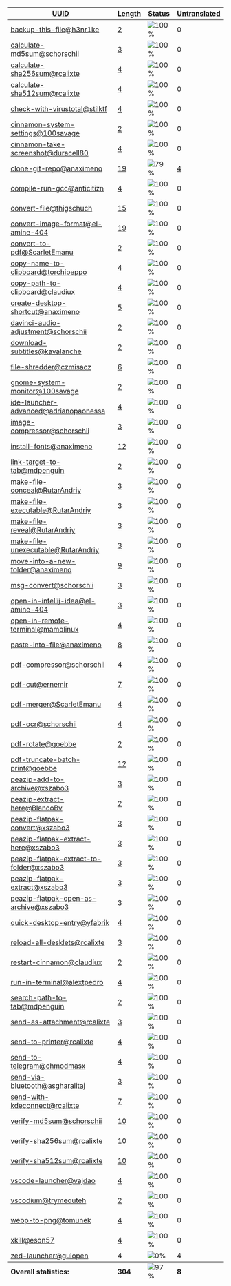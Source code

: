<table>
  <thead>
    <tr>
      <th>
        <a href="#" id="uuid">UUID</a>
      </th>
      <th>
        <a href="#" id="length">Length</a>
      </th>
      <th>
        <a href="#" id="status">Status</a>
      </th>
      <th>
        <a href="#" id="untranslated">Untranslated</a>
      </th>
    </tr>
  </thead>
  <tbody>
    <tr>
      <td class="uuid" data-value="backup-this-file@h3nr1ke">
        <a href="backup-this-file@h3nr1ke.md">backup-this-file@h3nr1ke</a>
      </td>
      <td class="length" data-value="2">
        <a href="https://github.com/linuxmint/cinnamon-spices-actions/blob/master/backup-this-file%40h3nr1ke/files/backup-this-file%40h3nr1ke/po/hu.po">2</a>
      </td>
      <td class="status" data-value="100">
        <img src="https://progress-bar.dev/100" alt="100%" />
      </td>
      <td class="untranslated" data-value="0">
        0
      </td>
    </tr>
    <tr>
      <td class="uuid" data-value="calculate-md5sum@schorschii">
        <a href="calculate-md5sum@schorschii.md">calculate-md5sum@schorschii</a>
      </td>
      <td class="length" data-value="3">
        <a href="https://github.com/linuxmint/cinnamon-spices-actions/blob/master/calculate-md5sum%40schorschii/files/calculate-md5sum%40schorschii/po/hu.po">3</a>
      </td>
      <td class="status" data-value="100">
        <img src="https://progress-bar.dev/100" alt="100%" />
      </td>
      <td class="untranslated" data-value="0">
        0
      </td>
    </tr>
    <tr>
      <td class="uuid" data-value="calculate-sha256sum@rcalixte">
        <a href="calculate-sha256sum@rcalixte.md">calculate-sha256sum@rcalixte</a>
      </td>
      <td class="length" data-value="4">
        <a href="https://github.com/linuxmint/cinnamon-spices-actions/blob/master/calculate-sha256sum%40rcalixte/files/calculate-sha256sum%40rcalixte/po/hu.po">4</a>
      </td>
      <td class="status" data-value="100">
        <img src="https://progress-bar.dev/100" alt="100%" />
      </td>
      <td class="untranslated" data-value="0">
        0
      </td>
    </tr>
    <tr>
      <td class="uuid" data-value="calculate-sha512sum@rcalixte">
        <a href="calculate-sha512sum@rcalixte.md">calculate-sha512sum@rcalixte</a>
      </td>
      <td class="length" data-value="4">
        <a href="https://github.com/linuxmint/cinnamon-spices-actions/blob/master/calculate-sha512sum%40rcalixte/files/calculate-sha512sum%40rcalixte/po/hu.po">4</a>
      </td>
      <td class="status" data-value="100">
        <img src="https://progress-bar.dev/100" alt="100%" />
      </td>
      <td class="untranslated" data-value="0">
        0
      </td>
    </tr>
    <tr>
      <td class="uuid" data-value="check-with-virustotal@stilktf">
        <a href="check-with-virustotal@stilktf.md">check-with-virustotal@stilktf</a>
      </td>
      <td class="length" data-value="4">
        <a href="https://github.com/linuxmint/cinnamon-spices-actions/blob/master/check-with-virustotal%40stilktf/files/check-with-virustotal%40stilktf/po/hu.po">4</a>
      </td>
      <td class="status" data-value="100">
        <img src="https://progress-bar.dev/100" alt="100%" />
      </td>
      <td class="untranslated" data-value="0">
        0
      </td>
    </tr>
    <tr>
      <td class="uuid" data-value="cinnamon-system-settings@100savage">
        <a href="cinnamon-system-settings@100savage.md">cinnamon-system-settings@100savage</a>
      </td>
      <td class="length" data-value="2">
        <a href="https://github.com/linuxmint/cinnamon-spices-actions/blob/master/cinnamon-system-settings%40100savage/files/cinnamon-system-settings%40100savage/po/hu.po">2</a>
      </td>
      <td class="status" data-value="100">
        <img src="https://progress-bar.dev/100" alt="100%" />
      </td>
      <td class="untranslated" data-value="0">
        0
      </td>
    </tr>
    <tr>
      <td class="uuid" data-value="cinnamon-take-screenshot@duracell80">
        <a href="cinnamon-take-screenshot@duracell80.md">cinnamon-take-screenshot@duracell80</a>
      </td>
      <td class="length" data-value="4">
        <a href="https://github.com/linuxmint/cinnamon-spices-actions/blob/master/cinnamon-take-screenshot%40duracell80/files/cinnamon-take-screenshot%40duracell80/po/hu.po">4</a>
      </td>
      <td class="status" data-value="100">
        <img src="https://progress-bar.dev/100" alt="100%" />
      </td>
      <td class="untranslated" data-value="0">
        0
      </td>
    </tr>
    <tr>
      <td class="uuid" data-value="clone-git-repo@anaximeno">
        <a href="clone-git-repo@anaximeno.md">clone-git-repo@anaximeno</a>
      </td>
      <td class="length" data-value="19">
        <a href="https://github.com/linuxmint/cinnamon-spices-actions/blob/master/clone-git-repo%40anaximeno/files/clone-git-repo%40anaximeno/po/hu.po">19</a>
      </td>
      <td class="status" data-value="79">
        <img src="https://progress-bar.dev/79" alt="79%" />
      </td>
      <td class="untranslated" data-value="4">
        <a href="../po/clone-git-repo@anaximeno/_hu.po">4</a>
      </td>
    </tr>
    <tr>
      <td class="uuid" data-value="compile-run-gcc@anticitizn">
        <a href="compile-run-gcc@anticitizn.md">compile-run-gcc@anticitizn</a>
      </td>
      <td class="length" data-value="4">
        <a href="https://github.com/linuxmint/cinnamon-spices-actions/blob/master/compile-run-gcc%40anticitizn/files/compile-run-gcc%40anticitizn/po/hu.po">4</a>
      </td>
      <td class="status" data-value="100">
        <img src="https://progress-bar.dev/100" alt="100%" />
      </td>
      <td class="untranslated" data-value="0">
        0
      </td>
    </tr>
    <tr>
      <td class="uuid" data-value="convert-file@thigschuch">
        <a href="convert-file@thigschuch.md">convert-file@thigschuch</a>
      </td>
      <td class="length" data-value="15">
        <a href="https://github.com/linuxmint/cinnamon-spices-actions/blob/master/convert-file%40thigschuch/files/convert-file%40thigschuch/po/hu.po">15</a>
      </td>
      <td class="status" data-value="100">
        <img src="https://progress-bar.dev/100" alt="100%" />
      </td>
      <td class="untranslated" data-value="0">
        0
      </td>
    </tr>
    <tr>
      <td class="uuid" data-value="convert-image-format@el-amine-404">
        <a href="convert-image-format@el-amine-404.md">convert-image-format@el-amine-404</a>
      </td>
      <td class="length" data-value="19">
        <a href="https://github.com/linuxmint/cinnamon-spices-actions/blob/master/convert-image-format%40el-amine-404/files/convert-image-format%40el-amine-404/po/hu.po">19</a>
      </td>
      <td class="status" data-value="100">
        <img src="https://progress-bar.dev/100" alt="100%" />
      </td>
      <td class="untranslated" data-value="0">
        0
      </td>
    </tr>
    <tr>
      <td class="uuid" data-value="convert-to-pdf@ScarletEmanu">
        <a href="convert-to-pdf@ScarletEmanu.md">convert-to-pdf@ScarletEmanu</a>
      </td>
      <td class="length" data-value="2">
        <a href="https://github.com/linuxmint/cinnamon-spices-actions/blob/master/convert-to-pdf%40ScarletEmanu/files/convert-to-pdf%40ScarletEmanu/po/hu.po">2</a>
      </td>
      <td class="status" data-value="100">
        <img src="https://progress-bar.dev/100" alt="100%" />
      </td>
      <td class="untranslated" data-value="0">
        0
      </td>
    </tr>
    <tr>
      <td class="uuid" data-value="copy-name-to-clipboard@torchipeppo">
        <a href="copy-name-to-clipboard@torchipeppo.md">copy-name-to-clipboard@torchipeppo</a>
      </td>
      <td class="length" data-value="4">
        <a href="https://github.com/linuxmint/cinnamon-spices-actions/blob/master/copy-name-to-clipboard%40torchipeppo/files/copy-name-to-clipboard%40torchipeppo/po/hu.po">4</a>
      </td>
      <td class="status" data-value="100">
        <img src="https://progress-bar.dev/100" alt="100%" />
      </td>
      <td class="untranslated" data-value="0">
        0
      </td>
    </tr>
    <tr>
      <td class="uuid" data-value="copy-path-to-clipboard@claudiux">
        <a href="copy-path-to-clipboard@claudiux.md">copy-path-to-clipboard@claudiux</a>
      </td>
      <td class="length" data-value="4">
        <a href="https://github.com/linuxmint/cinnamon-spices-actions/blob/master/copy-path-to-clipboard%40claudiux/files/copy-path-to-clipboard%40claudiux/po/hu.po">4</a>
      </td>
      <td class="status" data-value="100">
        <img src="https://progress-bar.dev/100" alt="100%" />
      </td>
      <td class="untranslated" data-value="0">
        0
      </td>
    </tr>
    <tr>
      <td class="uuid" data-value="create-desktop-shortcut@anaximeno">
        <a href="create-desktop-shortcut@anaximeno.md">create-desktop-shortcut@anaximeno</a>
      </td>
      <td class="length" data-value="5">
        <a href="https://github.com/linuxmint/cinnamon-spices-actions/blob/master/create-desktop-shortcut%40anaximeno/files/create-desktop-shortcut%40anaximeno/po/hu.po">5</a>
      </td>
      <td class="status" data-value="100">
        <img src="https://progress-bar.dev/100" alt="100%" />
      </td>
      <td class="untranslated" data-value="0">
        0
      </td>
    </tr>
    <tr>
      <td class="uuid" data-value="davinci-audio-adjustment@schorschii">
        <a href="davinci-audio-adjustment@schorschii.md">davinci-audio-adjustment@schorschii</a>
      </td>
      <td class="length" data-value="2">
        <a href="https://github.com/linuxmint/cinnamon-spices-actions/blob/master/davinci-audio-adjustment%40schorschii/files/davinci-audio-adjustment%40schorschii/po/hu.po">2</a>
      </td>
      <td class="status" data-value="100">
        <img src="https://progress-bar.dev/100" alt="100%" />
      </td>
      <td class="untranslated" data-value="0">
        0
      </td>
    </tr>
    <tr>
      <td class="uuid" data-value="download-subtitles@kavalanche">
        <a href="download-subtitles@kavalanche.md">download-subtitles@kavalanche</a>
      </td>
      <td class="length" data-value="2">
        <a href="https://github.com/linuxmint/cinnamon-spices-actions/blob/master/download-subtitles%40kavalanche/files/download-subtitles%40kavalanche/po/hu.po">2</a>
      </td>
      <td class="status" data-value="100">
        <img src="https://progress-bar.dev/100" alt="100%" />
      </td>
      <td class="untranslated" data-value="0">
        0
      </td>
    </tr>
    <tr>
      <td class="uuid" data-value="file-shredder@czmisacz">
        <a href="file-shredder@czmisacz.md">file-shredder@czmisacz</a>
      </td>
      <td class="length" data-value="6">
        <a href="https://github.com/linuxmint/cinnamon-spices-actions/blob/master/file-shredder%40czmisacz/files/file-shredder%40czmisacz/po/hu.po">6</a>
      </td>
      <td class="status" data-value="100">
        <img src="https://progress-bar.dev/100" alt="100%" />
      </td>
      <td class="untranslated" data-value="0">
        0
      </td>
    </tr>
    <tr>
      <td class="uuid" data-value="gnome-system-monitor@100savage">
        <a href="gnome-system-monitor@100savage.md">gnome-system-monitor@100savage</a>
      </td>
      <td class="length" data-value="2">
        <a href="https://github.com/linuxmint/cinnamon-spices-actions/blob/master/gnome-system-monitor%40100savage/files/gnome-system-monitor%40100savage/po/hu.po">2</a>
      </td>
      <td class="status" data-value="100">
        <img src="https://progress-bar.dev/100" alt="100%" />
      </td>
      <td class="untranslated" data-value="0">
        0
      </td>
    </tr>
    <tr>
      <td class="uuid" data-value="ide-launcher-advanced@adrianopaonessa">
        <a href="ide-launcher-advanced@adrianopaonessa.md">ide-launcher-advanced@adrianopaonessa</a>
      </td>
      <td class="length" data-value="4">
        <a href="https://github.com/linuxmint/cinnamon-spices-actions/blob/master/ide-launcher-advanced%40adrianopaonessa/files/ide-launcher-advanced%40adrianopaonessa/po/hu.po">4</a>
      </td>
      <td class="status" data-value="100">
        <img src="https://progress-bar.dev/100" alt="100%" />
      </td>
      <td class="untranslated" data-value="0">
        0
      </td>
    </tr>
    <tr>
      <td class="uuid" data-value="image-compressor@schorschii">
        <a href="image-compressor@schorschii.md">image-compressor@schorschii</a>
      </td>
      <td class="length" data-value="3">
        <a href="https://github.com/linuxmint/cinnamon-spices-actions/blob/master/image-compressor%40schorschii/files/image-compressor%40schorschii/po/hu.po">3</a>
      </td>
      <td class="status" data-value="100">
        <img src="https://progress-bar.dev/100" alt="100%" />
      </td>
      <td class="untranslated" data-value="0">
        0
      </td>
    </tr>
    <tr>
      <td class="uuid" data-value="install-fonts@anaximeno">
        <a href="install-fonts@anaximeno.md">install-fonts@anaximeno</a>
      </td>
      <td class="length" data-value="12">
        <a href="https://github.com/linuxmint/cinnamon-spices-actions/blob/master/install-fonts%40anaximeno/files/install-fonts%40anaximeno/po/hu.po">12</a>
      </td>
      <td class="status" data-value="100">
        <img src="https://progress-bar.dev/100" alt="100%" />
      </td>
      <td class="untranslated" data-value="0">
        0
      </td>
    </tr>
    <tr>
      <td class="uuid" data-value="link-target-to-tab@mdpenguin">
        <a href="link-target-to-tab@mdpenguin.md">link-target-to-tab@mdpenguin</a>
      </td>
      <td class="length" data-value="2">
        <a href="https://github.com/linuxmint/cinnamon-spices-actions/blob/master/link-target-to-tab%40mdpenguin/files/link-target-to-tab%40mdpenguin/po/hu.po">2</a>
      </td>
      <td class="status" data-value="100">
        <img src="https://progress-bar.dev/100" alt="100%" />
      </td>
      <td class="untranslated" data-value="0">
        0
      </td>
    </tr>
    <tr>
      <td class="uuid" data-value="make-file-conceal@RutarAndriy">
        <a href="make-file-conceal@RutarAndriy.md">make-file-conceal@RutarAndriy</a>
      </td>
      <td class="length" data-value="3">
        <a href="https://github.com/linuxmint/cinnamon-spices-actions/blob/master/make-file-conceal%40RutarAndriy/files/make-file-conceal%40RutarAndriy/po/hu.po">3</a>
      </td>
      <td class="status" data-value="100">
        <img src="https://progress-bar.dev/100" alt="100%" />
      </td>
      <td class="untranslated" data-value="0">
        0
      </td>
    </tr>
    <tr>
      <td class="uuid" data-value="make-file-executable@RutarAndriy">
        <a href="make-file-executable@RutarAndriy.md">make-file-executable@RutarAndriy</a>
      </td>
      <td class="length" data-value="3">
        <a href="https://github.com/linuxmint/cinnamon-spices-actions/blob/master/make-file-executable%40RutarAndriy/files/make-file-executable%40RutarAndriy/po/hu.po">3</a>
      </td>
      <td class="status" data-value="100">
        <img src="https://progress-bar.dev/100" alt="100%" />
      </td>
      <td class="untranslated" data-value="0">
        0
      </td>
    </tr>
    <tr>
      <td class="uuid" data-value="make-file-reveal@RutarAndriy">
        <a href="make-file-reveal@RutarAndriy.md">make-file-reveal@RutarAndriy</a>
      </td>
      <td class="length" data-value="3">
        <a href="https://github.com/linuxmint/cinnamon-spices-actions/blob/master/make-file-reveal%40RutarAndriy/files/make-file-reveal%40RutarAndriy/po/hu.po">3</a>
      </td>
      <td class="status" data-value="100">
        <img src="https://progress-bar.dev/100" alt="100%" />
      </td>
      <td class="untranslated" data-value="0">
        0
      </td>
    </tr>
    <tr>
      <td class="uuid" data-value="make-file-unexecutable@RutarAndriy">
        <a href="make-file-unexecutable@RutarAndriy.md">make-file-unexecutable@RutarAndriy</a>
      </td>
      <td class="length" data-value="3">
        <a href="https://github.com/linuxmint/cinnamon-spices-actions/blob/master/make-file-unexecutable%40RutarAndriy/files/make-file-unexecutable%40RutarAndriy/po/hu.po">3</a>
      </td>
      <td class="status" data-value="100">
        <img src="https://progress-bar.dev/100" alt="100%" />
      </td>
      <td class="untranslated" data-value="0">
        0
      </td>
    </tr>
    <tr>
      <td class="uuid" data-value="move-into-a-new-folder@anaximeno">
        <a href="move-into-a-new-folder@anaximeno.md">move-into-a-new-folder@anaximeno</a>
      </td>
      <td class="length" data-value="9">
        <a href="https://github.com/linuxmint/cinnamon-spices-actions/blob/master/move-into-a-new-folder%40anaximeno/files/move-into-a-new-folder%40anaximeno/po/hu.po">9</a>
      </td>
      <td class="status" data-value="100">
        <img src="https://progress-bar.dev/100" alt="100%" />
      </td>
      <td class="untranslated" data-value="0">
        0
      </td>
    </tr>
    <tr>
      <td class="uuid" data-value="msg-convert@schorschii">
        <a href="msg-convert@schorschii.md">msg-convert@schorschii</a>
      </td>
      <td class="length" data-value="3">
        <a href="https://github.com/linuxmint/cinnamon-spices-actions/blob/master/msg-convert%40schorschii/files/msg-convert%40schorschii/po/hu.po">3</a>
      </td>
      <td class="status" data-value="100">
        <img src="https://progress-bar.dev/100" alt="100%" />
      </td>
      <td class="untranslated" data-value="0">
        0
      </td>
    </tr>
    <tr>
      <td class="uuid" data-value="open-in-intellij-idea@el-amine-404">
        <a href="open-in-intellij-idea@el-amine-404.md">open-in-intellij-idea@el-amine-404</a>
      </td>
      <td class="length" data-value="3">
        <a href="https://github.com/linuxmint/cinnamon-spices-actions/blob/master/open-in-intellij-idea%40el-amine-404/files/open-in-intellij-idea%40el-amine-404/po/hu.po">3</a>
      </td>
      <td class="status" data-value="100">
        <img src="https://progress-bar.dev/100" alt="100%" />
      </td>
      <td class="untranslated" data-value="0">
        0
      </td>
    </tr>
    <tr>
      <td class="uuid" data-value="open-in-remote-terminal@mamolinux">
        <a href="open-in-remote-terminal@mamolinux.md">open-in-remote-terminal@mamolinux</a>
      </td>
      <td class="length" data-value="4">
        <a href="https://github.com/linuxmint/cinnamon-spices-actions/blob/master/open-in-remote-terminal%40mamolinux/files/open-in-remote-terminal%40mamolinux/po/hu.po">4</a>
      </td>
      <td class="status" data-value="100">
        <img src="https://progress-bar.dev/100" alt="100%" />
      </td>
      <td class="untranslated" data-value="0">
        0
      </td>
    </tr>
    <tr>
      <td class="uuid" data-value="paste-into-file@anaximeno">
        <a href="paste-into-file@anaximeno.md">paste-into-file@anaximeno</a>
      </td>
      <td class="length" data-value="8">
        <a href="https://github.com/linuxmint/cinnamon-spices-actions/blob/master/paste-into-file%40anaximeno/files/paste-into-file%40anaximeno/po/hu.po">8</a>
      </td>
      <td class="status" data-value="100">
        <img src="https://progress-bar.dev/100" alt="100%" />
      </td>
      <td class="untranslated" data-value="0">
        0
      </td>
    </tr>
    <tr>
      <td class="uuid" data-value="pdf-compressor@schorschii">
        <a href="pdf-compressor@schorschii.md">pdf-compressor@schorschii</a>
      </td>
      <td class="length" data-value="4">
        <a href="https://github.com/linuxmint/cinnamon-spices-actions/blob/master/pdf-compressor%40schorschii/files/pdf-compressor%40schorschii/po/hu.po">4</a>
      </td>
      <td class="status" data-value="100">
        <img src="https://progress-bar.dev/100" alt="100%" />
      </td>
      <td class="untranslated" data-value="0">
        0
      </td>
    </tr>
    <tr>
      <td class="uuid" data-value="pdf-cut@ernemir">
        <a href="pdf-cut@ernemir.md">pdf-cut@ernemir</a>
      </td>
      <td class="length" data-value="7">
        <a href="https://github.com/linuxmint/cinnamon-spices-actions/blob/master/pdf-cut%40ernemir/files/pdf-cut%40ernemir/po/hu.po">7</a>
      </td>
      <td class="status" data-value="100">
        <img src="https://progress-bar.dev/100" alt="100%" />
      </td>
      <td class="untranslated" data-value="0">
        0
      </td>
    </tr>
    <tr>
      <td class="uuid" data-value="pdf-merger@ScarletEmanu">
        <a href="pdf-merger@ScarletEmanu.md">pdf-merger@ScarletEmanu</a>
      </td>
      <td class="length" data-value="4">
        <a href="https://github.com/linuxmint/cinnamon-spices-actions/blob/master/pdf-merger%40ScarletEmanu/files/pdf-merger%40ScarletEmanu/po/hu.po">4</a>
      </td>
      <td class="status" data-value="100">
        <img src="https://progress-bar.dev/100" alt="100%" />
      </td>
      <td class="untranslated" data-value="0">
        0
      </td>
    </tr>
    <tr>
      <td class="uuid" data-value="pdf-ocr@schorschii">
        <a href="pdf-ocr@schorschii.md">pdf-ocr@schorschii</a>
      </td>
      <td class="length" data-value="4">
        <a href="https://github.com/linuxmint/cinnamon-spices-actions/blob/master/pdf-ocr%40schorschii/files/pdf-ocr%40schorschii/po/hu.po">4</a>
      </td>
      <td class="status" data-value="100">
        <img src="https://progress-bar.dev/100" alt="100%" />
      </td>
      <td class="untranslated" data-value="0">
        0
      </td>
    </tr>
    <tr>
      <td class="uuid" data-value="pdf-rotate@goebbe">
        <a href="pdf-rotate@goebbe.md">pdf-rotate@goebbe</a>
      </td>
      <td class="length" data-value="2">
        <a href="https://github.com/linuxmint/cinnamon-spices-actions/blob/master/pdf-rotate%40goebbe/files/pdf-rotate%40goebbe/po/hu.po">2</a>
      </td>
      <td class="status" data-value="100">
        <img src="https://progress-bar.dev/100" alt="100%" />
      </td>
      <td class="untranslated" data-value="0">
        0
      </td>
    </tr>
    <tr>
      <td class="uuid" data-value="pdf-truncate-batch-print@goebbe">
        <a href="pdf-truncate-batch-print@goebbe.md">pdf-truncate-batch-print@goebbe</a>
      </td>
      <td class="length" data-value="12">
        <a href="https://github.com/linuxmint/cinnamon-spices-actions/blob/master/pdf-truncate-batch-print%40goebbe/files/pdf-truncate-batch-print%40goebbe/po/hu.po">12</a>
      </td>
      <td class="status" data-value="100">
        <img src="https://progress-bar.dev/100" alt="100%" />
      </td>
      <td class="untranslated" data-value="0">
        0
      </td>
    </tr>
    <tr>
      <td class="uuid" data-value="peazip-add-to-archive@xszabo3">
        <a href="peazip-add-to-archive@xszabo3.md">peazip-add-to-archive@xszabo3</a>
      </td>
      <td class="length" data-value="3">
        <a href="https://github.com/linuxmint/cinnamon-spices-actions/blob/master/peazip-add-to-archive%40xszabo3/files/peazip-add-to-archive%40xszabo3/po/hu.po">3</a>
      </td>
      <td class="status" data-value="100">
        <img src="https://progress-bar.dev/100" alt="100%" />
      </td>
      <td class="untranslated" data-value="0">
        0
      </td>
    </tr>
    <tr>
      <td class="uuid" data-value="peazip-extract-here@BlancoBv">
        <a href="peazip-extract-here@BlancoBv.md">peazip-extract-here@BlancoBv</a>
      </td>
      <td class="length" data-value="2">
        <a href="https://github.com/linuxmint/cinnamon-spices-actions/blob/master/peazip-extract-here%40BlancoBv/files/peazip-extract-here%40BlancoBv/po/hu.po">2</a>
      </td>
      <td class="status" data-value="100">
        <img src="https://progress-bar.dev/100" alt="100%" />
      </td>
      <td class="untranslated" data-value="0">
        0
      </td>
    </tr>
    <tr>
      <td class="uuid" data-value="peazip-flatpak-convert@xszabo3">
        <a href="peazip-flatpak-convert@xszabo3.md">peazip-flatpak-convert@xszabo3</a>
      </td>
      <td class="length" data-value="3">
        <a href="https://github.com/linuxmint/cinnamon-spices-actions/blob/master/peazip-flatpak-convert%40xszabo3/files/peazip-flatpak-convert%40xszabo3/po/hu.po">3</a>
      </td>
      <td class="status" data-value="100">
        <img src="https://progress-bar.dev/100" alt="100%" />
      </td>
      <td class="untranslated" data-value="0">
        0
      </td>
    </tr>
    <tr>
      <td class="uuid" data-value="peazip-flatpak-extract-here@xszabo3">
        <a href="peazip-flatpak-extract-here@xszabo3.md">peazip-flatpak-extract-here@xszabo3</a>
      </td>
      <td class="length" data-value="3">
        <a href="https://github.com/linuxmint/cinnamon-spices-actions/blob/master/peazip-flatpak-extract-here%40xszabo3/files/peazip-flatpak-extract-here%40xszabo3/po/hu.po">3</a>
      </td>
      <td class="status" data-value="100">
        <img src="https://progress-bar.dev/100" alt="100%" />
      </td>
      <td class="untranslated" data-value="0">
        0
      </td>
    </tr>
    <tr>
      <td class="uuid" data-value="peazip-flatpak-extract-to-folder@xszabo3">
        <a href="peazip-flatpak-extract-to-folder@xszabo3.md">peazip-flatpak-extract-to-folder@xszabo3</a>
      </td>
      <td class="length" data-value="3">
        <a href="https://github.com/linuxmint/cinnamon-spices-actions/blob/master/peazip-flatpak-extract-to-folder%40xszabo3/files/peazip-flatpak-extract-to-folder%40xszabo3/po/hu.po">3</a>
      </td>
      <td class="status" data-value="100">
        <img src="https://progress-bar.dev/100" alt="100%" />
      </td>
      <td class="untranslated" data-value="0">
        0
      </td>
    </tr>
    <tr>
      <td class="uuid" data-value="peazip-flatpak-extract@xszabo3">
        <a href="peazip-flatpak-extract@xszabo3.md">peazip-flatpak-extract@xszabo3</a>
      </td>
      <td class="length" data-value="3">
        <a href="https://github.com/linuxmint/cinnamon-spices-actions/blob/master/peazip-flatpak-extract%40xszabo3/files/peazip-flatpak-extract%40xszabo3/po/hu.po">3</a>
      </td>
      <td class="status" data-value="100">
        <img src="https://progress-bar.dev/100" alt="100%" />
      </td>
      <td class="untranslated" data-value="0">
        0
      </td>
    </tr>
    <tr>
      <td class="uuid" data-value="peazip-flatpak-open-as-archive@xszabo3">
        <a href="peazip-flatpak-open-as-archive@xszabo3.md">peazip-flatpak-open-as-archive@xszabo3</a>
      </td>
      <td class="length" data-value="3">
        <a href="https://github.com/linuxmint/cinnamon-spices-actions/blob/master/peazip-flatpak-open-as-archive%40xszabo3/files/peazip-flatpak-open-as-archive%40xszabo3/po/hu.po">3</a>
      </td>
      <td class="status" data-value="100">
        <img src="https://progress-bar.dev/100" alt="100%" />
      </td>
      <td class="untranslated" data-value="0">
        0
      </td>
    </tr>
    <tr>
      <td class="uuid" data-value="quick-desktop-entry@yfabrik">
        <a href="quick-desktop-entry@yfabrik.md">quick-desktop-entry@yfabrik</a>
      </td>
      <td class="length" data-value="4">
        <a href="https://github.com/linuxmint/cinnamon-spices-actions/blob/master/quick-desktop-entry%40yfabrik/files/quick-desktop-entry%40yfabrik/po/hu.po">4</a>
      </td>
      <td class="status" data-value="100">
        <img src="https://progress-bar.dev/100" alt="100%" />
      </td>
      <td class="untranslated" data-value="0">
        0
      </td>
    </tr>
    <tr>
      <td class="uuid" data-value="reload-all-desklets@rcalixte">
        <a href="reload-all-desklets@rcalixte.md">reload-all-desklets@rcalixte</a>
      </td>
      <td class="length" data-value="3">
        <a href="https://github.com/linuxmint/cinnamon-spices-actions/blob/master/reload-all-desklets%40rcalixte/files/reload-all-desklets%40rcalixte/po/hu.po">3</a>
      </td>
      <td class="status" data-value="100">
        <img src="https://progress-bar.dev/100" alt="100%" />
      </td>
      <td class="untranslated" data-value="0">
        0
      </td>
    </tr>
    <tr>
      <td class="uuid" data-value="restart-cinnamon@claudiux">
        <a href="restart-cinnamon@claudiux.md">restart-cinnamon@claudiux</a>
      </td>
      <td class="length" data-value="2">
        <a href="https://github.com/linuxmint/cinnamon-spices-actions/blob/master/restart-cinnamon%40claudiux/files/restart-cinnamon%40claudiux/po/hu.po">2</a>
      </td>
      <td class="status" data-value="100">
        <img src="https://progress-bar.dev/100" alt="100%" />
      </td>
      <td class="untranslated" data-value="0">
        0
      </td>
    </tr>
    <tr>
      <td class="uuid" data-value="run-in-terminal@alextpedro">
        <a href="run-in-terminal@alextpedro.md">run-in-terminal@alextpedro</a>
      </td>
      <td class="length" data-value="4">
        <a href="https://github.com/linuxmint/cinnamon-spices-actions/blob/master/run-in-terminal%40alextpedro/files/run-in-terminal%40alextpedro/po/hu.po">4</a>
      </td>
      <td class="status" data-value="100">
        <img src="https://progress-bar.dev/100" alt="100%" />
      </td>
      <td class="untranslated" data-value="0">
        0
      </td>
    </tr>
    <tr>
      <td class="uuid" data-value="search-path-to-tab@mdpenguin">
        <a href="search-path-to-tab@mdpenguin.md">search-path-to-tab@mdpenguin</a>
      </td>
      <td class="length" data-value="2">
        <a href="https://github.com/linuxmint/cinnamon-spices-actions/blob/master/search-path-to-tab%40mdpenguin/files/search-path-to-tab%40mdpenguin/po/hu.po">2</a>
      </td>
      <td class="status" data-value="100">
        <img src="https://progress-bar.dev/100" alt="100%" />
      </td>
      <td class="untranslated" data-value="0">
        0
      </td>
    </tr>
    <tr>
      <td class="uuid" data-value="send-as-attachment@rcalixte">
        <a href="send-as-attachment@rcalixte.md">send-as-attachment@rcalixte</a>
      </td>
      <td class="length" data-value="3">
        <a href="https://github.com/linuxmint/cinnamon-spices-actions/blob/master/send-as-attachment%40rcalixte/files/send-as-attachment%40rcalixte/po/hu.po">3</a>
      </td>
      <td class="status" data-value="100">
        <img src="https://progress-bar.dev/100" alt="100%" />
      </td>
      <td class="untranslated" data-value="0">
        0
      </td>
    </tr>
    <tr>
      <td class="uuid" data-value="send-to-printer@rcalixte">
        <a href="send-to-printer@rcalixte.md">send-to-printer@rcalixte</a>
      </td>
      <td class="length" data-value="4">
        <a href="https://github.com/linuxmint/cinnamon-spices-actions/blob/master/send-to-printer%40rcalixte/files/send-to-printer%40rcalixte/po/hu.po">4</a>
      </td>
      <td class="status" data-value="100">
        <img src="https://progress-bar.dev/100" alt="100%" />
      </td>
      <td class="untranslated" data-value="0">
        0
      </td>
    </tr>
    <tr>
      <td class="uuid" data-value="send-to-telegram@chmodmasx">
        <a href="send-to-telegram@chmodmasx.md">send-to-telegram@chmodmasx</a>
      </td>
      <td class="length" data-value="4">
        <a href="https://github.com/linuxmint/cinnamon-spices-actions/blob/master/send-to-telegram%40chmodmasx/files/send-to-telegram%40chmodmasx/po/hu.po">4</a>
      </td>
      <td class="status" data-value="100">
        <img src="https://progress-bar.dev/100" alt="100%" />
      </td>
      <td class="untranslated" data-value="0">
        0
      </td>
    </tr>
    <tr>
      <td class="uuid" data-value="send-via-bluetooth@asgharalitaj">
        <a href="send-via-bluetooth@asgharalitaj.md">send-via-bluetooth@asgharalitaj</a>
      </td>
      <td class="length" data-value="3">
        <a href="https://github.com/linuxmint/cinnamon-spices-actions/blob/master/send-via-bluetooth%40asgharalitaj/files/send-via-bluetooth%40asgharalitaj/po/hu.po">3</a>
      </td>
      <td class="status" data-value="100">
        <img src="https://progress-bar.dev/100" alt="100%" />
      </td>
      <td class="untranslated" data-value="0">
        0
      </td>
    </tr>
    <tr>
      <td class="uuid" data-value="send-with-kdeconnect@rcalixte">
        <a href="send-with-kdeconnect@rcalixte.md">send-with-kdeconnect@rcalixte</a>
      </td>
      <td class="length" data-value="7">
        <a href="https://github.com/linuxmint/cinnamon-spices-actions/blob/master/send-with-kdeconnect%40rcalixte/files/send-with-kdeconnect%40rcalixte/po/hu.po">7</a>
      </td>
      <td class="status" data-value="100">
        <img src="https://progress-bar.dev/100" alt="100%" />
      </td>
      <td class="untranslated" data-value="0">
        0
      </td>
    </tr>
    <tr>
      <td class="uuid" data-value="verify-md5sum@schorschii">
        <a href="verify-md5sum@schorschii.md">verify-md5sum@schorschii</a>
      </td>
      <td class="length" data-value="10">
        <a href="https://github.com/linuxmint/cinnamon-spices-actions/blob/master/verify-md5sum%40schorschii/files/verify-md5sum%40schorschii/po/hu.po">10</a>
      </td>
      <td class="status" data-value="100">
        <img src="https://progress-bar.dev/100" alt="100%" />
      </td>
      <td class="untranslated" data-value="0">
        0
      </td>
    </tr>
    <tr>
      <td class="uuid" data-value="verify-sha256sum@rcalixte">
        <a href="verify-sha256sum@rcalixte.md">verify-sha256sum@rcalixte</a>
      </td>
      <td class="length" data-value="10">
        <a href="https://github.com/linuxmint/cinnamon-spices-actions/blob/master/verify-sha256sum%40rcalixte/files/verify-sha256sum%40rcalixte/po/hu.po">10</a>
      </td>
      <td class="status" data-value="100">
        <img src="https://progress-bar.dev/100" alt="100%" />
      </td>
      <td class="untranslated" data-value="0">
        0
      </td>
    </tr>
    <tr>
      <td class="uuid" data-value="verify-sha512sum@rcalixte">
        <a href="verify-sha512sum@rcalixte.md">verify-sha512sum@rcalixte</a>
      </td>
      <td class="length" data-value="10">
        <a href="https://github.com/linuxmint/cinnamon-spices-actions/blob/master/verify-sha512sum%40rcalixte/files/verify-sha512sum%40rcalixte/po/hu.po">10</a>
      </td>
      <td class="status" data-value="100">
        <img src="https://progress-bar.dev/100" alt="100%" />
      </td>
      <td class="untranslated" data-value="0">
        0
      </td>
    </tr>
    <tr>
      <td class="uuid" data-value="vscode-launcher@vajdao">
        <a href="vscode-launcher@vajdao.md">vscode-launcher@vajdao</a>
      </td>
      <td class="length" data-value="4">
        <a href="https://github.com/linuxmint/cinnamon-spices-actions/blob/master/vscode-launcher%40vajdao/files/vscode-launcher%40vajdao/po/hu.po">4</a>
      </td>
      <td class="status" data-value="100">
        <img src="https://progress-bar.dev/100" alt="100%" />
      </td>
      <td class="untranslated" data-value="0">
        0
      </td>
    </tr>
    <tr>
      <td class="uuid" data-value="vscodium@trymeouteh">
        <a href="vscodium@trymeouteh.md">vscodium@trymeouteh</a>
      </td>
      <td class="length" data-value="2">
        <a href="https://github.com/linuxmint/cinnamon-spices-actions/blob/master/vscodium%40trymeouteh/files/vscodium%40trymeouteh/po/hu.po">2</a>
      </td>
      <td class="status" data-value="100">
        <img src="https://progress-bar.dev/100" alt="100%" />
      </td>
      <td class="untranslated" data-value="0">
        0
      </td>
    </tr>
    <tr>
      <td class="uuid" data-value="webp-to-png@tomunek">
        <a href="webp-to-png@tomunek.md">webp-to-png@tomunek</a>
      </td>
      <td class="length" data-value="4">
        <a href="https://github.com/linuxmint/cinnamon-spices-actions/blob/master/webp-to-png%40tomunek/files/webp-to-png%40tomunek/po/hu.po">4</a>
      </td>
      <td class="status" data-value="100">
        <img src="https://progress-bar.dev/100" alt="100%" />
      </td>
      <td class="untranslated" data-value="0">
        0
      </td>
    </tr>
    <tr>
      <td class="uuid" data-value="xkill@eson57">
        <a href="xkill@eson57.md">xkill@eson57</a>
      </td>
      <td class="length" data-value="4">
        <a href="https://github.com/linuxmint/cinnamon-spices-actions/blob/master/xkill%40eson57/files/xkill%40eson57/po/hu.po">4</a>
      </td>
      <td class="status" data-value="100">
        <img src="https://progress-bar.dev/100" alt="100%" />
      </td>
      <td class="untranslated" data-value="0">
        0
      </td>
    </tr>
    <tr>
      <td class="uuid" data-value="zed-launcher@guiopen">
        <a href="zed-launcher@guiopen.md">zed-launcher@guiopen</a>
      </td>
      <td class="length" data-value="4">
        4
      </td>
      <td class="status" data-value="0">
        <img src="https://progress-bar.dev/0" alt="0%" />
      </td>
      <td class="untranslated" data-value="4">
        4
      </td>
    </tr>
  <tfoot>
    <tr>
      <td class="uuid" data-value="Overall statistics:">
        <b>Overall statistics:</b>
      </td>
      <td class="length" data-value="304">
        <b>304</b>
      </td>
      <td class="status" data-value="97">
        <img src="https://progress-bar.dev/97" alt="97%" />
      </td>
      <td class="untranslated" data-value="8">
        <b>8</b>
      </td>
    </tr>
  </tfoot>
</table>

